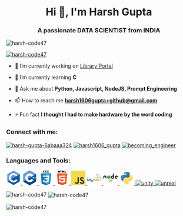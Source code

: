 <h1 align="center">Hi 👋, I'm Harsh Gupta</h1>
<h3 align="center">A passionate DATA SCIENTIST from INDIA</h3>

<p align="left"> <img src="https://komarev.com/ghpvc/?username=harsh-code47&label=Profile%20views&color=0e75b6&style=flat" alt="harsh-code47" /> </p>

<p align="left"> <a href="https://github.com/ryo-ma/github-profile-trophy"><img src="https://github-profile-trophy.vercel.app/?username=harsh-code47" alt="harsh-code47" /></a> </p>

- 🔭 I’m currently working on [Library Portal](https://github.com/library-management-model)

- 🌱 I’m currently learning **C**

- 💬 Ask me about **Python, Javascript, NodeJS, Prompt Engineering**

- 📫 How to reach me **harsh1606gupta+github@gmail.com**

- ⚡ Fun fact **I thought I had to make hardware by the word coding**

<h3 align="left">Connect with me:</h3>
<p align="left">
<a href="https://linkedin.com/in/harsh-gupta-6abaaa324" target="blank"><img align="center" src="https://raw.githubusercontent.com/rahuldkjain/github-profile-readme-generator/master/src/images/icons/Social/linked-in-alt.svg" alt="harsh-gupta-6abaaa324" height="30" width="40" /></a>
<a href="https://instagram.com/harsh1606_gupta" target="blank"><img align="center" src="https://raw.githubusercontent.com/rahuldkjain/github-profile-readme-generator/master/src/images/icons/Social/instagram.svg" alt="harsh1606_gupta" height="30" width="40" /></a>
<a href="https://www.youtube.com/c/becoming_engineer" target="blank"><img align="center" src="https://raw.githubusercontent.com/rahuldkjain/github-profile-readme-generator/master/src/images/icons/Social/youtube.svg" alt="becoming_engineer" height="30" width="40" /></a>
</p>

<h3 align="left">Languages and Tools:</h3>
<p align="left"> <a href="https://www.cprogramming.com/" target="_blank" rel="noreferrer"> <img src="https://raw.githubusercontent.com/devicons/devicon/master/icons/c/c-original.svg" alt="c" width="40" height="40"/> </a> <a href="https://www.w3schools.com/cpp/" target="_blank" rel="noreferrer"> <img src="https://raw.githubusercontent.com/devicons/devicon/master/icons/cplusplus/cplusplus-original.svg" alt="cplusplus" width="40" height="40"/> </a> <a href="https://www.w3schools.com/css/" target="_blank" rel="noreferrer"> <img src="https://raw.githubusercontent.com/devicons/devicon/master/icons/css3/css3-original-wordmark.svg" alt="css3" width="40" height="40"/> </a> <a href="https://www.w3.org/html/" target="_blank" rel="noreferrer"> <img src="https://raw.githubusercontent.com/devicons/devicon/master/icons/html5/html5-original-wordmark.svg" alt="html5" width="40" height="40"/> </a> <a href="https://developer.mozilla.org/en-US/docs/Web/JavaScript" target="_blank" rel="noreferrer"> <img src="https://raw.githubusercontent.com/devicons/devicon/master/icons/javascript/javascript-original.svg" alt="javascript" width="40" height="40"/> </a> <a href="https://www.mysql.com/" target="_blank" rel="noreferrer"> <img src="https://raw.githubusercontent.com/devicons/devicon/master/icons/mysql/mysql-original-wordmark.svg" alt="mysql" width="40" height="40"/> </a> <a href="https://nodejs.org" target="_blank" rel="noreferrer"> <img src="https://raw.githubusercontent.com/devicons/devicon/master/icons/nodejs/nodejs-original-wordmark.svg" alt="nodejs" width="40" height="40"/> </a> <a href="https://www.python.org" target="_blank" rel="noreferrer"> <img src="https://raw.githubusercontent.com/devicons/devicon/master/icons/python/python-original.svg" alt="python" width="40" height="40"/> </a> <a href="https://unity.com/" target="_blank" rel="noreferrer"> <img src="https://www.vectorlogo.zone/logos/unity3d/unity3d-icon.svg" alt="unity" width="40" height="40"/> </a> <a href="https://unrealengine.com/" target="_blank" rel="noreferrer"> <img src="https://raw.githubusercontent.com/kenangundogan/fontisto/036b7eca71aab1bef8e6a0518f7329f13ed62f6b/icons/svg/brand/unreal-engine.svg" alt="unreal" width="40" height="40"/> </a> </p>

<p><img align="left" src="https://github-readme-stats.vercel.app/api/top-langs?username=harsh-code47&show_icons=true&locale=en&layout=compact" alt="harsh-code47" /></p>

<p>&nbsp;<img align="center" src="https://github-readme-stats.vercel.app/api?username=harsh-code47&show_icons=true&locale=en" alt="harsh-code47" /></p>

<p><img align="center" src="https://github-readme-streak-stats.herokuapp.com/?user=harsh-code47&" alt="harsh-code47" /></p>
